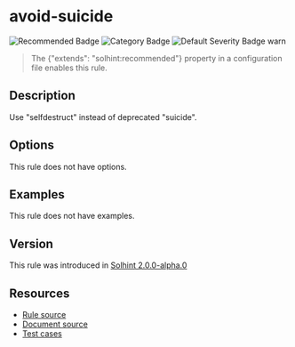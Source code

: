 <!---
This is a dynamically generated file. Do not edit manually.
date:        Sat, 24 Aug 2019 01:45:08 GMT
author:      "Peter Chung <touhonoob@gmail.com>"
--->

# avoid-suicide
![Recommended Badge](https://img.shields.io/badge/-Recommended-brightgreen)
![Category Badge](https://img.shields.io/badge/-Security%20Rules-informational)
![Default Severity Badge warn](https://img.shields.io/badge/Default%20Severity-warn-yellow)
> The {"extends": "solhint:recommended"} property in a configuration file enables this rule.


## Description
Use "selfdestruct" instead of deprecated "suicide".

## Options
This rule does not have options.

## Examples
This rule does not have examples.

## Version
This rule was introduced in [Solhint 2.0.0-alpha.0](https://github.com/protofire/solhint/tree/v2.0.0-alpha.0)

## Resources
- [Rule source](https://github.com/protofire/solhint/tree/master/lib/rules/security/avoid-suicide.js)
- [Document source](https://github.com/protofire/solhint/tree/master/docs/rules/security/avoid-suicide.md)
- [Test cases](https://github.com/protofire/solhint/tree/master/test/rules/security/avoid-suicide.js)

